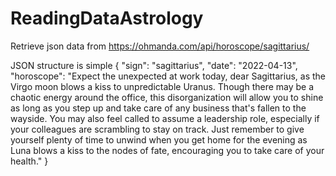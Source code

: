 # ReadingDataAstrology
Retrieve json data from https://ohmanda.com/api/horoscope/sagittarius/

JSON structure is simple
{
    "sign": "sagittarius",
    "date": "2022-04-13",
    "horoscope": "Expect the unexpected at work today, dear Sagittarius, as the Virgo moon blows a kiss to unpredictable Uranus. Though there may be a chaotic energy around the office, this disorganization will allow you to shine  as long as you step up and take care of any business that's fallen to the wayside. You may also feel called to assume a leadership role, especially if your colleagues are scrambling to stay on track. Just remember to give yourself plenty of time to unwind when you get home for the evening as Luna blows a kiss to the nodes of fate, encouraging you to take care of your health."
}
